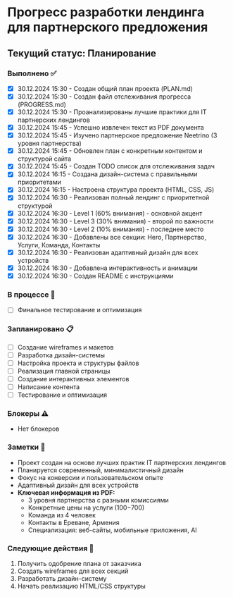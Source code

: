 # Прогресс разработки лендинга для партнерского предложения

## Текущий статус: Планирование

### Выполнено ✅
- [x] 30.12.2024 15:30 - Создан общий план проекта (PLAN.md)
- [x] 30.12.2024 15:30 - Создан файл отслеживания прогресса (PROGRESS.md)
- [x] 30.12.2024 15:30 - Проанализированы лучшие практики для IT партнерских лендингов
- [x] 30.12.2024 15:45 - Успешно извлечен текст из PDF документа
- [x] 30.12.2024 15:45 - Изучено партнерское предложение Neetrino (3 уровня партнерства)
- [x] 30.12.2024 15:45 - Обновлен план с конкретным контентом и структурой сайта
- [x] 30.12.2024 15:45 - Создан TODO список для отслеживания задач
- [x] 30.12.2024 16:15 - Создана дизайн-система с правильными приоритетами
- [x] 30.12.2024 16:15 - Настроена структура проекта (HTML, CSS, JS)
- [x] 30.12.2024 16:30 - Реализован полный лендинг с приоритетной структурой
- [x] 30.12.2024 16:30 - Level 1 (60% внимания) - основной акцент
- [x] 30.12.2024 16:30 - Level 3 (30% внимания) - второй по важности
- [x] 30.12.2024 16:30 - Level 2 (10% внимания) - последнее место
- [x] 30.12.2024 16:30 - Добавлены все секции: Hero, Партнерство, Услуги, Команда, Контакты
- [x] 30.12.2024 16:30 - Реализован адаптивный дизайн для всех устройств
- [x] 30.12.2024 16:30 - Добавлена интерактивность и анимации
- [x] 30.12.2024 16:30 - Создан README с инструкциями

### В процессе 🔄
- [ ] Финальное тестирование и оптимизация

### Запланировано 📋
- [ ] Создание wireframes и макетов
- [ ] Разработка дизайн-системы
- [ ] Настройка проекта и структуры файлов
- [ ] Реализация главной страницы
- [ ] Создание интерактивных элементов
- [ ] Написание контента
- [ ] Тестирование и оптимизация

### Блокеры ⚠️
- Нет блокеров

### Заметки 📝
- Проект создан на основе лучших практик IT партнерских лендингов
- Планируется современный, минималистичный дизайн
- Фокус на конверсии и пользовательском опыте
- Адаптивный дизайн для всех устройств
- **Ключевая информация из PDF:**
  - 3 уровня партнерства с разными комиссиями
  - Конкретные цены на услуги ($100-$700)
  - Команда из 4 человек
  - Контакты в Ереване, Армения
  - Специализация: веб-сайты, мобильные приложения, AI

### Следующие действия 🎯
1. Получить одобрение плана от заказчика
2. Создать wireframes для всех секций
3. Разработать дизайн-систему
4. Начать реализацию HTML/CSS структуры
